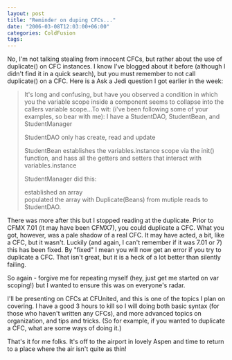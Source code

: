 ```yaml
---
layout: post
title: "Reminder on duping CFCs..."
date: "2006-03-08T12:03:00+06:00"
categories: ColdFusion 
tags: 
---
```


No, I'm not talking stealing from innocent CFCs, but rather about the use of duplicate() on CFC instances. I know I've blogged about it before (although I didn't find it in a quick search), but you must remember to not call duplicate() on a CFC. Here is a Ask a Jedi question I got earlier in the week:
<!--more-->
<blockquote>
It's long and confusing, but have you observed a condition in which you the variable scope inside a component seems to collapse into the callers variable scope...To wit:  (i've been following some of your examples, so bear with me):
I have a StudentDAO, StudentBean, and StudentManager

StudentDAO only has create, read and update

StudentBean establishes the variables.instance scope
via the init() function, and hass all the getters and setters that interact with variables.instance

StudentManager did this:

established an array<br>
populated the array with Duplicate(Beans) from mutiple reads to StudentDAO.
</blockquote>

There was more after this but I stopped reading at the duplicate. Prior to  CFMX 7.01 (it may have been CFMX7), you could duplicate a CFC. What you got, however, was a pale shadow of a real CFC. It may have acted, a bit, like a CFC, but it wasn't. Luckily (and again, I can't remember if it was 7.01 or 7) this has been fixed. By "fixed" I mean you will now get an error if you try to duplicate a CFC. That isn't great, but it is a heck of a lot better than silently failing.

So again - forgive me for repeating myself (hey, just get me started on var scoping!) but I wanted to ensure this was on everyone's radar.

I'll be presenting on CFCs at CFUnited, and this is one of the topics I plan on covering. I have a good 3 hours to kill so I will doing both basic syntax (for those who haven't written any CFCs), and more advanced topics on organization, and tips and tricks. (So for example, if you wanted to duplicate a CFC, what are some ways of doing it.)

That's it for me folks. It's off to the airport in lovely Aspen and time to return to a place where the air isn't quite as thin!